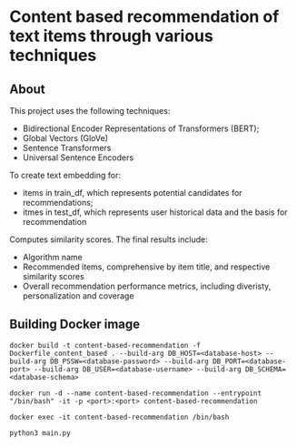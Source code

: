 # Content based recommendation of text items through various techniques

## About
This project uses the following techniques:
- Bidirectional Encoder Representations of Transformers (BERT);
- Global Vectors (GloVe)
- Sentence Transformers
- Universal Sentence Encoders

To create text embedding for:
- items in train_df, which represents potential candidates for recommendations;
- itmes in test_df, which represents user historical data and the basis for recommendation

Computes similarity scores. The final results include:
- Algorithm name
- Recommended items, comprehensive by item title, and respective similarity scores
- Overall recommendation performance metrics, including diveristy, personalization and coverage


## Building Docker image
```
docker build -t content-based-recommendation -f Dockerfile_content_based . --build-arg DB_HOST=<database-host> --build-arg DB_PSSW=<database-password> --build-arg DB_PORT=<database-port> --build-arg DB_USER=<database-username> --build-arg DB_SCHEMA=<database-schema>
```

```
docker run -d --name content-based-recommendation --entrypoint "/bin/bash" -it -p <port>:<port> content-based-recommendation
```

```
docker exec -it content-based-recommendation /bin/bash
```

```
python3 main.py
```